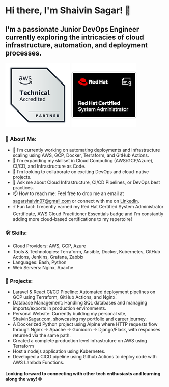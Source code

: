 # Hi there, I'm Shaivin Sagar! 👋
## I'm a passionate Junior DevOps Engineer currently exploring the intricacies of cloud infrastructure, automation, and deployment processes.

![AWS-1](https://github.com/SagarShaivin/SagarShaivin/blob/main/aws-partner-technical-accredited%20(1).png)
![RHCS_Badge](https://github.com/SagarShaivin/SagarShaivin/blob/main/red-hat-certified-system-administrator-rhcsa.png)

### 🚀 About Me:
- 🔭 I’m currently working on automating deployments and infrastructure scaling using AWS, GCP, Docker, Terraform, and GitHub Actions.
- 🌱 I’m expanding my skillset in Cloud Computing (AWS/GCP/Azure), CI/CD, and Infrastructure as Code.
- 👯 I’m looking to collaborate on exciting DevOps and cloud-native projects.
- 💬 Ask me about Cloud Infrastructure, CI/CD Pipelines, or DevOps best practices.
- 📫 How to reach me: Feel free to drop me an email at sagarshaivin07@gmail.com or connect with me on [LinkedIn](https://www.linkedin.com/in/shaivin-sagar-devops/).
- ⚡ Fun fact: I recently earned my Red Hat Certified System Administrator Certificate, AWS Cloud Practitioner Essentials badge and I'm constantly adding more cloud-based certifications to my repertoire!
### 🛠️ Skills:
- Cloud Providers: AWS, GCP, Azure
- Tools & Technologies: Terraform, Ansible, Docker, Kubernetes, GitHub Actions, Jenkins, Grafana, Zabbix
- Languages: Bash, Python
- Web Servers: Nginx, Apache
### 💼 Projects:
- Laravel & React CI/CD Pipeline: Automated deployment pipelines on GCP using Terraform, GitHub Actions, and Nginx.
- Database Management: Handling SQL databases and managing imports/exports in production environments.
- Personal Website: Currently building my personal site, ShaivinSagar.com, showcasing my portfolio and career journey.
- A Dockerized Python project using Alpine where HTTP requests flow through Nginx → Apache → Gunicorn → Django/Flask, with responses returned via the same path.
- Created a complete production level infrastruture on AWS using Terraform
- Host a nodejs application using Kubernetes.
- Developed a CICD pipeline using Github Actions to deploy code with AWS Lambda Functions.
 
#### Looking forward to connecting with other tech enthusiasts and learning along the way! 🌐

